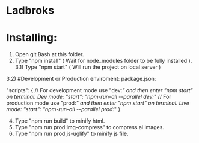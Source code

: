 # Ladbroks

# Installing:

1) Open git Bash at this folder.
2) Type "npm install" ( Wait for node_modules folder to be fully installed ).
3.1) Type "npm start" ( Will run the project on local server )

3.2) #Development or Production enviroment:
package.json:

"scripts": {
// For development mode use "dev:*" and then enter "npm start" on terminal.
Dev mode: "start": "npm-run-all --parallel dev:*"
// For production mode use "prod:*" and then enter "npm start" on terminal.
Live mode: "start": "npm-run-all --parallel prod:*"
}

4) Type "npm run build" to minify html.
5) Type "npm run prod:img-compress" to compress al images.
6) Type "npm run prod:js-uglify" to minify js file.
